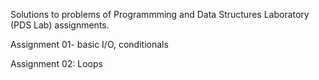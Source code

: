 Solutions to problems of Programmming and Data Structures Laboratory (PDS Lab) assignments.

Assignment 01- basic I/O, conditionals

Assignment 02: Loops
